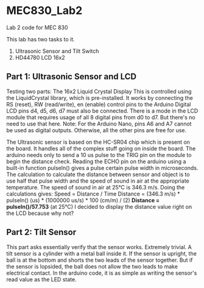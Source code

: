 # MEC830_Lab2
Lab 2 code for MEC 830

This lab has two tasks to it.

1. Ultrasonic Sensor and Tilt Switch
2. HD44780 LCD 16x2

## Part 1: Ultrasonic Sensor and LCD
Testing two parts: The 16x2 Liquid Crystal Display
This is controlled using the LiquidCrystal library, which is pre-installed.
It works by connecting the RS (reset), RW (read/write), en (enable) control pins to the Arduino
Digital LCD pins d4, d5, d6, d7 must also be connected. 
There is a mode in the LCD module that requires usage of all 8 digital pins from d0 to d7. But there's no need to use that here.
Note: For the Arduino Nano, pins A6 and A7 cannot be used as digital outputs. Otherwise, all the other pins are free for use.

The Ultrasonic sensor is based on the HC-SR04 chip which is present on the board. It handles all of the complex stuff going on inside the board.
The arduino needs only to send a 10 us pulse to the TRIG pin on the module to begin the distance check.
Reading the ECHO pin on the arduino using a built-in function pulseIn() gives a pulse certain pulse width in microseconds.
The calculation to calculate the distance between sensor and object is to use half that pulse width and the speed of sound in air at the appropriate temperature.
The speed of sound in air at 25°C is 346.3 m/s. Doing the calculations gives:
Speed = Distance / Time
Distance = (346.3 m/s) * pulseIn() (us) * (1000000 us/s) * 100 (cm/m) / (2)
**Distance = pulseIn()/57.753** (at 25°C)
I decided to display the distance value right on the LCD because why not?

## Part 2: Tilt Sensor
This part asks essentially verify that the sensor works.
Extremely trivial. A tilt sensor is a cylinder with a metal ball inside it. If the sensor is upright, the ball is at the bottom and shorts the two leads of the sensor together. But if the sensor is lopsided, the ball does not allow the two leads to make electrical contact.
In the arduino code, it is as simple as writing the sensor's read value as the LED state.
